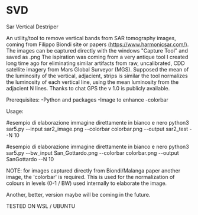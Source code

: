 # SVD
Sar Vertical Destriper

An utility/tool to remove vertical bands from SAR tomography images, coming from Filippo Biondi site or papers [(https://www.harmonicsar.com/)](https://www.harmonicsar.com/).   
The images can be captured directly with the windows "Capture Tool" and saved as .png
The ispiration was coming from a very antique tool I created long time ago for eliminating similar artifacts from raw, uncalibrated,  CDD satellite imagery from Mars Global Surveyor (MGS).
Supposed the mean of the luminosity of the vertical, adjacient, strips is similar the tool normalizes the luminosity of each vertical line, using the mean luminosity from the adjacient N lines.
Thanks to chat GPS the v 1.0 is publicly available.


Prerequisites:
 -Python and packages
 -Image to enhance
 -colorbar
 
Usage:

 #esempio di elaborazione immagine direttamente in bianco e nero
 python3 sar5.py --input sar2_image.png --colorbar colorbar.png --output sar2_test --N 10

 #esempio di elaborazione immagine direttamente in bianco e nero
 python3 sar5.py --bw_input San_Gottardo.png --colorbar colorbar.png --output SanGottardo --N 10


NOTE: for images captured directly from Biondi/Malanga paper another image, the 'colorbar' is required.
This is used for the normalization of colours in levels (0-1 / BW) used internally to elaborate the image.  

Another, better, version maybe will be coming in the future.

 TESTED ON WSL / UBUNTU 

